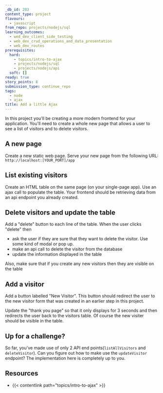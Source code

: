 ```yaml
---
_db_id: 283
content_type: project
flavours:
  - javascript
from_repo: projects/nodejs/sql
learning_outcomes:
  - wed_dev_client_side_testing
  - web_dev_crud_operations_and_data_presentation
  - web_dev_routes
prerequisites:
  hard:
    - topics/intro-to-ajax
    - projects/nodejs/sql
    - projects/nodejs/api
  soft: []
ready: true
story_points: 8
submission_type: continue_repo
tags:
  - node
  - ajax
title: Add a little Ajax
---
```


In this project you'll be creating a more modern frontend for your application. You'll need to create a whole new page that allows a user to see a list of visitors and to delete visitors.

## A new page

Create a new static web page. Serve your new page from the following URL: `http://localhost:[YOUR_PORT]/app`

## List existing visitors

Create an HTML table on the same page (on your single-page app). Use an ajax call to populate the table. Your frontend should be retrieving data from an api endpoint you already created.

## Delete visitors and update the table

Add a "delete" button to each line of the table. When the user clicks "delete" then

- ask the user if they are sure that they want to delete the visitor. Use some kind of modal or pop up.
- make an api call to delete the visitor from the database
- update the information displayed in the table

Also, make sure that if you create any new visitors then they are visible on the table

## Add a visitor

Add a button labelled "New Visitor". This button should redirect the user to the new visitor form that was created in an earlier step in this project.

Update the "thank you page" so that it only displays for 3 seconds and then redirects the user back to the visitors table. Of course the new visiter should be visible in the table.

## Up for a challenge?

So far, you've made use of only 2 API end points(`listAllVisitors` and `deleteVisitor`). Can you figure out how to make use the `updateVisitor` endpoint? The implementation here is completely up to you.

## Resources

- {{< contentlink path="topics/intro-to-ajax" >}}
